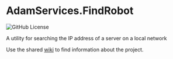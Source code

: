 # AdamServices.FindRobot
![GitHub License](https://img.shields.io/github/license/Adam-Software/AdamServices.FindRobot)

A utility for searching the IP address of a server on a local network

Use the shared [wiki](https://github.com/Adam-Software/AdamServices.Utilities.Managment/wiki) to find information about the project.
